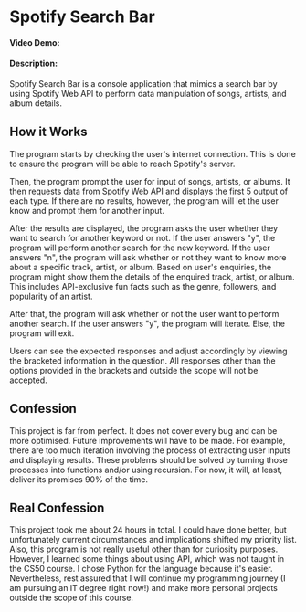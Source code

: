 # Spotify Search Bar
#### Video Demo:  <URL HERE>
#### Description:
Spotify Search Bar is a console application that mimics a search bar by using Spotify Web API to perform data manipulation of songs, artists, and album details.

## How it Works

The program starts by checking the user's internet connection. This is done to ensure the program will be able to reach Spotify's server.

Then, the program prompt the user for input of songs, artists, or albums. It then requests data from Spotify Web API and displays the first 5 output of each type. If there are no results, however, the program will let the user know and prompt them for another input.

After the results are displayed, the program asks the user whether they want to search for another keyword or not. If the user answers "y", the program will perform another search for the new keyword. If the user answers "n", the program will ask whether or not they want to know more about a specific track, artist, or album. Based on user's enquiries, the program might show them the details of the enquired track, artist, or album. This includes API-exclusive fun facts such as the genre, followers, and popularity of an artist.

After that, the program will ask whether or not the user want to perform another search. If the user answers "y", the program will iterate. Else, the program will exit.

Users can see the expected responses and adjust accordingly by viewing the bracketed information in the question. All responses other than the options provided in the brackets and outside the scope will not be accepted.

## Confession
This project is far from perfect. It does not cover every bug and can be more optimised. Future improvements will have to be made. For example, there are too much iteration involving the process of extracting user inputs and displaying results. These problems should be solved by turning those processes into functions and/or using recursion. For now, it will, at least, deliver its promises 90% of the time.

## Real Confession
This project took me about 24 hours in total. I could have done better, but unfortunately current circumstances and implications shifted my priority list. Also, this program is not really useful other than for curiosity purposes. However, I learned some things about using API, which was not taught in the CS50 course. I chose Python for the language because it's easier. Nevertheless, rest assured that I will continue my programming journey (I am pursuing an IT degree right now!) and make more personal projects outside the scope of this course.